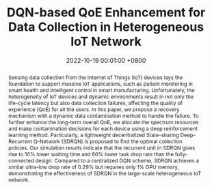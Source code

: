---
title:          "DQN-based QoE Enhancement for Data Collection in Heterogeneous IoT Network"
date:           2022-10-19 00:01:00 +0800
selected:       true
pub:            "MASS '22: IEEE 19th International Conference on Mobile Ad Hoc and Smart Systems"
# pub_date:       "2022"
abstract: >-
  Sensing data collection from the Internet of Things (IoT) devices lays the foundation to support massive IoT applications, such as patient monitoring in smart health and intelligent control in smart manufacturing. Unfortunately, the heterogeneity of IoT devices and dynamic environments result in not only the life-cycle latency but also data collection failures, affecting the quality of experience (QoE) for all the users. In this paper, we propose a recovery mechanism with a dynamic data contamination method to handle the failure. To further enhance the long-term overall QoE, we allocate the spectrum resources and make contamination decisions for each device using a deep reinforcement learning method. Particularly, a lightweight decentralized State-sharing Deep-Recurrent Q-Network (SDRQN) is proposed to find the optimal collection policies. Our simulation results indicate that the recurrent unit in SDRQN gives rise to 10% lower waiting time and 60% lower task drop rate than the fully-connected design. Compared to a centralized DQN scheme, SDRQN achieves a similar ultra-low drop rate of 0.29% but requires only 1% GPU memory, demonstrating the effectiveness of SDRQN in the large-scale heterogeneous IoT network.
cover:          /assets/images/covers/2022MASS.jpg
authors:
- <strong>Hansong Zhou</strong>
- Sihan Yu
- Linke Guo
- Beatriz Lorenzo
- Xiaonan Zhang
links:
  Paper: https://ieeexplore.ieee.org/abstract/document/9973685
---
